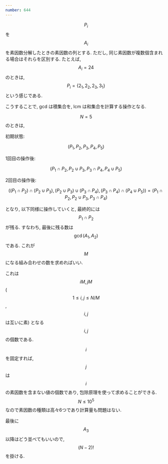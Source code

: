 ```yaml
---
number: 644
---
```

$$ P_i $$ を $$ A_i $$ を素因数分解したときの素因数の列とする. ただし, 同じ素因数が複数個含まれる場合はそれらを区別する. たとえば, $$ A_i = 24 $$ のときは, $$ P_i = \{ 2_1, 2_2, 2_3, 3_1 \} $$ という感じである.

こうすることで, gcd は積集合を, lcm は和集合を計算する操作となる.

$$ N = 5 $$ のときは,

初期状態:

$$
(P_1, P_2, P_3, P_4, P_5)
$$

1回目の操作後:

$$
(P_1 \cap P_2, P_2 \cup P_3, P_3 \cap P_4, P_4 \cup P_5) 
$$

2回目の操作後:

$$
((P_1 \cap P_2) \cap (P_2 \cup P_3), (P_2 \cup P_3) \cup (P_3 \cap P_4), (P_3 \cap P_4) \cap (P_4 \cup P_5))
= (P_1 \cap P_2, P_2 \cup P_3, P_3 \cap P_4)
$$

となり, 以下同様に操作していくと, 最終的には $$ P_1 \cap P_2 $$ が残る. すなわち, 最後に残る数は $$ \gcd(A_1, A_2) $$ である. これが $$ M $$ になる組み合わせの数を求めればいい.

これは $$ iM, jM $$ ($$ 1 \leq i, j \leq N/M $$, $$ i, j $$ は互いに素) となる $$ i, j $$ の個数である.

$$ i $$ を固定すれば, $$ j $$ は $$ i $$ の素因数を含まない値の個数であり, 包除原理を使って求めることができる. $$ N \leq 10^5 $$ なので素因数の種類は高々6つであり計算量も問題はない.

最後に $$ A_3 $$ 以降はどう並べてもいいので, $$ (N-2)! $$ を掛ける.
